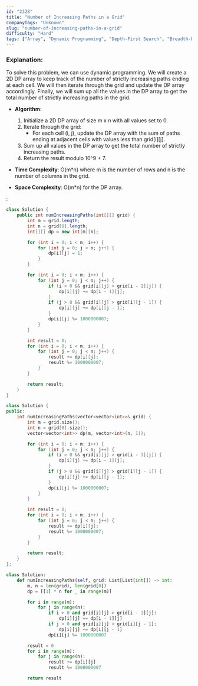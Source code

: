 ```yaml
---
id: "2328"
title: "Number of Increasing Paths in a Grid"
companyTags: "Unknown"
slug: "number-of-increasing-paths-in-a-grid"
difficulty: "Hard"
tags: ["Array", "Dynamic Programming", "Depth-First Search", "Breadth-First Search", "Graph", "Topological Sort", "Memoization", "Matrix"]
---
```


### Explanation:
To solve this problem, we can use dynamic programming. We will create a 2D DP array to keep track of the number of strictly increasing paths ending at each cell. We will then iterate through the grid and update the DP array accordingly. Finally, we will sum up all the values in the DP array to get the total number of strictly increasing paths in the grid.

- **Algorithm**:
  1. Initialize a 2D DP array of size m x n with all values set to 0.
  2. Iterate through the grid:
     - For each cell (i, j), update the DP array with the sum of paths ending at adjacent cells with values less than grid[i][j].
  3. Sum up all values in the DP array to get the total number of strictly increasing paths.
  4. Return the result modulo 10^9 + 7.

- **Time Complexity**: O(m*n) where m is the number of rows and n is the number of columns in the grid.
- **Space Complexity**: O(m*n) for the DP array.

:

```java
class Solution {
    public int numIncreasingPaths(int[][] grid) {
        int m = grid.length;
        int n = grid[0].length;
        int[][] dp = new int[m][n];

        for (int i = 0; i < m; i++) {
            for (int j = 0; j < n; j++) {
                dp[i][j] = 1;
            }
        }

        for (int i = 0; i < m; i++) {
            for (int j = 0; j < n; j++) {
                if (i > 0 && grid[i][j] > grid[i - 1][j]) {
                    dp[i][j] += dp[i - 1][j];
                }
                if (j > 0 && grid[i][j] > grid[i][j - 1]) {
                    dp[i][j] += dp[i][j - 1];
                }
                dp[i][j] %= 1000000007;
            }
        }

        int result = 0;
        for (int i = 0; i < m; i++) {
            for (int j = 0; j < n; j++) {
                result += dp[i][j];
                result %= 1000000007;
            }
        }

        return result;
    }
}
```

```cpp
class Solution {
public:
    int numIncreasingPaths(vector<vector<int>>& grid) {
        int m = grid.size();
        int n = grid[0].size();
        vector<vector<int>> dp(m, vector<int>(n, 1));

        for (int i = 0; i < m; i++) {
            for (int j = 0; j < n; j++) {
                if (i > 0 && grid[i][j] > grid[i - 1][j]) {
                    dp[i][j] += dp[i - 1][j];
                }
                if (j > 0 && grid[i][j] > grid[i][j - 1]) {
                    dp[i][j] += dp[i][j - 1];
                }
                dp[i][j] %= 1000000007;
            }
        }

        int result = 0;
        for (int i = 0; i < m; i++) {
            for (int j = 0; j < n; j++) {
                result += dp[i][j];
                result %= 1000000007;
            }
        }

        return result;
    }
};
```

```python
class Solution:
    def numIncreasingPaths(self, grid: List[List[int]]) -> int:
        m, n = len(grid), len(grid[0])
        dp = [[1] * n for _ in range(m)]

        for i in range(m):
            for j in range(n):
                if i > 0 and grid[i][j] > grid[i - 1][j]:
                    dp[i][j] += dp[i - 1][j]
                if j > 0 and grid[i][j] > grid[i][j - 1]:
                    dp[i][j] += dp[i][j - 1]
                dp[i][j] %= 1000000007

        result = 0
        for i in range(m):
            for j in range(n):
                result += dp[i][j]
                result %= 1000000007

        return result
```